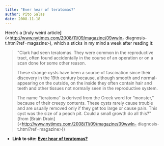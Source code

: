 ```yaml
---
title: "Ever hear of teratomas?"
author: Pito Salas
date: 2008-11-18
---
```


Here's a [truly weird
article](<http://www.nytimes.com/2008/11/09/magazine/09wwln-
diagnosis-t.html?ref=magazine>), which a sticks in my mind a week after
reading it:

> "Clark had seen teratomas. They were common in the reproductive tract, often
> found accidentally in the course of an operation or on a scan done for some
> other reason.
>
> These strange cysts have been a source of fascination since their discovery
> in the 19th century because, although smooth and normal-appearing on the
> outside, on the inside they often contain hair and teeth and other tissues
> not normally seen in the reproductive system.
>
> The name “teratoma” is derived from the Greek word for “monster,” because of
> their creepy contents. These cysts rarely cause trouble and are usually
> removed only if they get too large or cause pain. This cyst was the size of
> a peach pit. Could a small growth do all this?" (from [Brain
> Drain](<http://www.nytimes.com/2008/11/09/magazine/09wwln-
> diagnosis-t.html?ref=magazine>))


* **Link to site:** **[Ever hear of teratomas?](None)**
